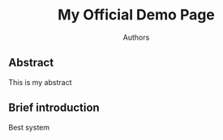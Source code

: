 # <center> My Official Demo Page</center>

<center> Authors </center>  


## Abstract
This is my abstract

## Brief introduction
Best system


